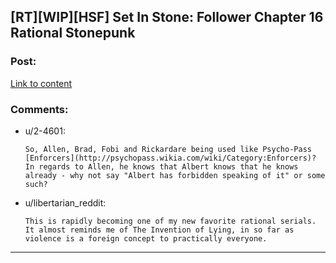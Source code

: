 ## [RT][WIP][HSF] Set In Stone: Follower Chapter 16 Rational Stonepunk

### Post:

[Link to content](https://setinstonestory.wordpress.com/2015/05/04/chapter-16/)

### Comments:

- u/2-4601:
  ```
  So, Allen, Brad, Fobi and Rickardare being used like Psycho-Pass [Enforcers](http://psychopass.wikia.com/wiki/Category:Enforcers)? In regards to Allen, he knows that Albert knows that he knows already - why not say "Albert has forbidden speaking of it" or some such?
  ```

- u/libertarian_reddit:
  ```
  This is rapidly becoming one of my new favorite rational serials. It almost reminds me of The Invention of Lying, in so far as violence is a foreign concept to practically everyone.
  ```

---

